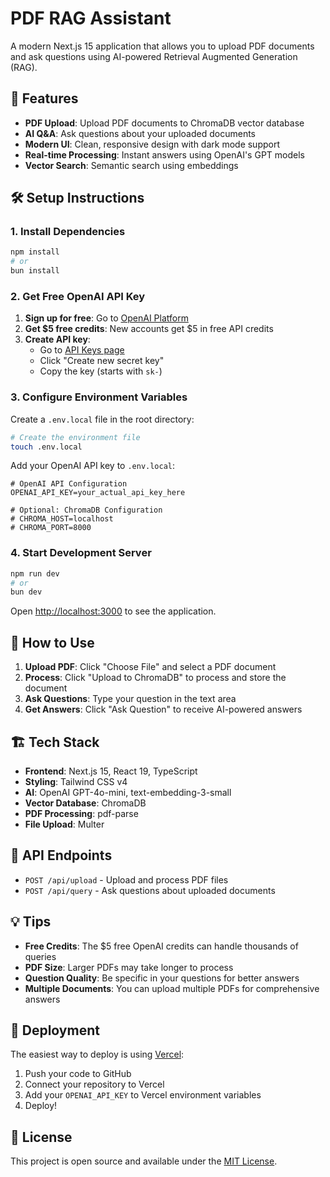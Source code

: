 # PDF RAG Assistant

A modern Next.js 15 application that allows you to upload PDF documents and ask questions using AI-powered Retrieval Augmented Generation (RAG).

## 🚀 Features

- **PDF Upload**: Upload PDF documents to ChromaDB vector database
- **AI Q&A**: Ask questions about your uploaded documents
- **Modern UI**: Clean, responsive design with dark mode support
- **Real-time Processing**: Instant answers using OpenAI's GPT models
- **Vector Search**: Semantic search using embeddings

## 🛠️ Setup Instructions

### 1. Install Dependencies

```bash
npm install
# or
bun install
```

### 2. Get Free OpenAI API Key

1. **Sign up for free**: Go to [OpenAI Platform](https://platform.openai.com/)
2. **Get $5 free credits**: New accounts get $5 in free API credits
3. **Create API key**:
   - Go to [API Keys page](https://platform.openai.com/api-keys)
   - Click "Create new secret key"
   - Copy the key (starts with `sk-`)

### 3. Configure Environment Variables

Create a `.env.local` file in the root directory:

```bash
# Create the environment file
touch .env.local
```

Add your OpenAI API key to `.env.local`:

```env
# OpenAI API Configuration
OPENAI_API_KEY=your_actual_api_key_here

# Optional: ChromaDB Configuration
# CHROMA_HOST=localhost
# CHROMA_PORT=8000
```

### 4. Start Development Server

```bash
npm run dev
# or
bun dev
```

Open [http://localhost:3000](http://localhost:3000) to see the application.

## 📖 How to Use

1. **Upload PDF**: Click "Choose File" and select a PDF document
2. **Process**: Click "Upload to ChromaDB" to process and store the document
3. **Ask Questions**: Type your question in the text area
4. **Get Answers**: Click "Ask Question" to receive AI-powered answers

## 🏗️ Tech Stack

- **Frontend**: Next.js 15, React 19, TypeScript
- **Styling**: Tailwind CSS v4
- **AI**: OpenAI GPT-4o-mini, text-embedding-3-small
- **Vector Database**: ChromaDB
- **PDF Processing**: pdf-parse
- **File Upload**: Multer

## 🔧 API Endpoints

- `POST /api/upload` - Upload and process PDF files
- `POST /api/query` - Ask questions about uploaded documents

## 💡 Tips

- **Free Credits**: The $5 free OpenAI credits can handle thousands of queries
- **PDF Size**: Larger PDFs may take longer to process
- **Question Quality**: Be specific in your questions for better answers
- **Multiple Documents**: You can upload multiple PDFs for comprehensive answers

## 🚀 Deployment

The easiest way to deploy is using [Vercel](https://vercel.com):

1. Push your code to GitHub
2. Connect your repository to Vercel
3. Add your `OPENAI_API_KEY` to Vercel environment variables
4. Deploy!

## 📝 License

This project is open source and available under the [MIT License](LICENSE).
